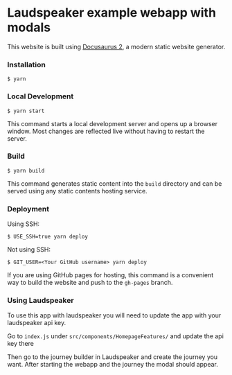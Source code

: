 # Laudspeaker example webapp with modals

This website is built using [Docusaurus 2](https://docusaurus.io/), a modern static website generator.

### Installation

```
$ yarn
```

### Local Development

```
$ yarn start
```

This command starts a local development server and opens up a browser window. Most changes are reflected live without having to restart the server.

### Build

```
$ yarn build
```

This command generates static content into the `build` directory and can be served using any static contents hosting service.

### Deployment

Using SSH:

```
$ USE_SSH=true yarn deploy
```

Not using SSH:

```
$ GIT_USER=<Your GitHub username> yarn deploy
```

If you are using GitHub pages for hosting, this command is a convenient way to build the website and push to the `gh-pages` branch.


### Using Laudspeaker

To use this app with laudspeaker you will need to update the app with your laudspeaker api key.

Go to `index.js` under `src/components/HomepageFeatures/` and update the api key there

Then go to the journey builder in Laudspeaker and create the journey you want. After starting the webapp and the journey the modal should appear.

